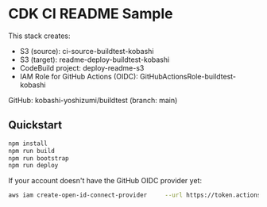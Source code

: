# CDK CI README Sample

This stack creates:
- S3 (source): ci-source-buildtest-kobashi
- S3 (target): readme-deploy-buildtest-kobashi
- CodeBuild project: deploy-readme-s3
- IAM Role for GitHub Actions (OIDC): GitHubActionsRole-buildtest-kobashi

GitHub: kobashi-yoshizumi/buildtest (branch: main)

## Quickstart
```bash
npm install
npm run build
npm run bootstrap
npm run deploy
```

If your account doesn't have the GitHub OIDC provider yet:
```bash
aws iam create-open-id-connect-provider     --url https://token.actions.githubusercontent.com     --client-id-list sts.amazonaws.com     --thumbprint-list 6938fd4d98bab03faadb97b34396831e3780aea1
```
